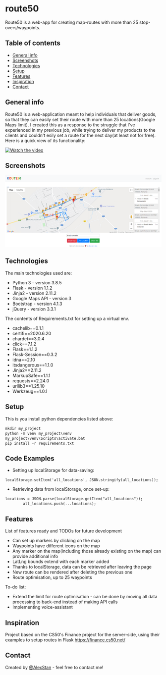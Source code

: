 
# route50
Route50 is a web-app for creating map-routes with more than 25 stop-overs/waypoints.


## Table of contents
* [General info](#general-info)
* [Screenshots](#screenshots)
* [Technologies](#technologies)
* [Setup](#setup)
* [Features](#features)
* [Inspiration](#inspiration)
* [Contact](#contact)

## General info
Route50 is a web-application meant to help individuals that deliver goods, so that they can easily set their route with more than 25 locations(Google Maps limit).
I created this as a response to the struggle that I've experienced in my previous job, while trying to deliver my products to the clients and couldn't esily set a route for the next day(at least not for free).
Here is a quick view of its functionality:

[![Watch the video](https://img.youtube.com/vi/gjCzBCc-Zt8/maxresdefault.jpg)](https://youtu.be/gjCzBCc-Zt8)

## Screenshots
![example1](./static/example1.png)

## Technologies
The main technologies used are:
* Python 3 - version 3.8.5
* Flask - version 1.1.2
* Jinja2 - version 2.11.2
* Google Maps API - version 3
* Bootstrap - version 4.1.3
* jQuery - version 3.3.1

The contents of Requirements.txt for setting up a virtual env.
* cachelib==0.1.1
* certifi==2020.6.20
* chardet==3.0.4
* click==7.1.2
* Flask==1.1.2
* Flask-Session==0.3.2
* idna==2.10
* itsdangerous==1.1.0
* Jinja2==2.11.2
* MarkupSafe==1.1.1
* requests==2.24.0
* urllib3==1.25.10
* Werkzeug==1.0.1

## Setup
This is you install python dependencies listed above:
```
mkdir my_project 
python -m venv my_project\venv 
my_project\venv\Scripts\activate.bat
pip install -r requirements.txt 

```

## Code Examples
* Setting up localStorage for data-saving:
```
localStorage.setItem('all_locations', JSON.stringify(all_locations));
```
* Retrieving data from localStorage, once set-up:
```
locations = JSON.parse(localStorage.getItem("all_locations"));
        all_locations.push(...locations);
```


## Features
List of features ready and TODOs for future development
* Can set up markers by clicking on the map
* Waypoints have different icons on the map
* Any marker on the map(including those already existing on the map) can provide additional info
* LatLng bounds extend with each marker added
* Thanks to localStorage, data can be retrieved after leaving the page
* New route can be rendered after deleting the previous one
* Route optimisation, up to 25 waypoints

To-do list:
* Extend the limit for route optimisation - can be done by moving all data processing to back-end
  instead of making API calls
* Implementing voice-assistant


## Inspiration
Project based on the CS50's Finance project for the server-side, using their examples to setup routes in Flask
https://finance.cs50.net/


## Contact
Created by [@AlexStan](https://github.com/alexstan12) - feel free to contact me!


